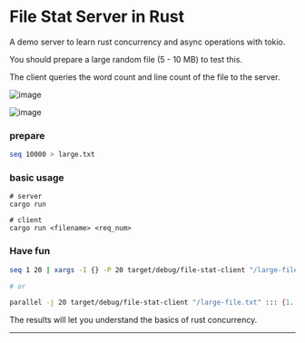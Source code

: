 # File Stat Server in Rust

A demo server to learn rust concurrency and async operations with tokio. 

You should prepare a large random file (5 - 10 MB) to test this.

The client queries the word count and line count of the file to the server.


![image](https://github.com/user-attachments/assets/db33d5c6-a2b7-4079-bb0a-ceb374125db6)

![image](https://github.com/user-attachments/assets/f357bf77-57e5-418e-b32f-f1a77310a48c)



### prepare

```bash
seq 10000 > large.txt
```

### basic usage

```
# server
cargo run
```

```
# client
cargo run <filename> <req_num>
```

### Have fun

```bash
seq 1 20 | xargs -I {} -P 20 target/debug/file-stat-client "/large-file.txt" {}

# or

parallel -j 20 target/debug/file-stat-client "/large-file.txt" ::: {1..20}
```

The results will let you understand the basics of rust concurrency.

---
